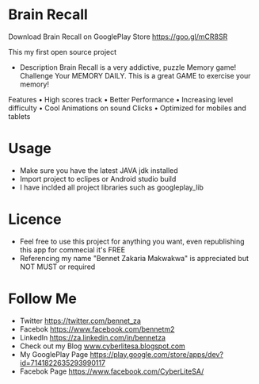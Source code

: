 # Brain Recall

Download Brain Recall on GooglePlay Store https://goo.gl/mCR8SR

This my first open source project

* Description 
Brain Recall is a very addictive, puzzle Memory game!
Challenge Your MEMORY DAILY.
This is a great GAME to exercise your memory!

	
Features 
• High scores track
• Better Performance
• Increasing level difficulty
• Cool Animations on sound Clicks
• Optimized for mobiles and tablets


# Usage 

* Make sure you have the latest JAVA jdk installed 
* Import project to eclipes or Android studio build
* I have inclded all project libraries such as googleplay_lib 

# Licence

* Feel free to use this project for anything you want, even republishing this app for commecial it's FREE
* Referencing my name "Bennet Zakaria Makwakwa" is appreciated but NOT MUST or required 

# Follow Me

* Twitter  https://twitter.com/bennet_za
* Facebok  https://www.facebook.com/bennetm2
* LinkedIn https://za.linkedin.com/in/bennetza
* Check out my Blog www.cyberlitesa.blogspot.com
* My GooglePlay Page https://play.google.com/store/apps/dev?id=7141822635293990117
* Facebok Page https://www.facebook.com/CyberLiteSA/
